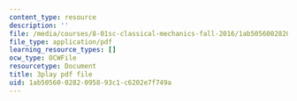 ```yaml
---
content_type: resource
description: ''
file: /media/courses/8-01sc-classical-mechanics-fall-2016/1ab505600282095893c1c6202e7f749a_efpiHD_2O8E.pdf
file_type: application/pdf
learning_resource_types: []
ocw_type: OCWFile
resourcetype: Document
title: 3play pdf file
uid: 1ab50560-0282-0958-93c1-c6202e7f749a
---
```

